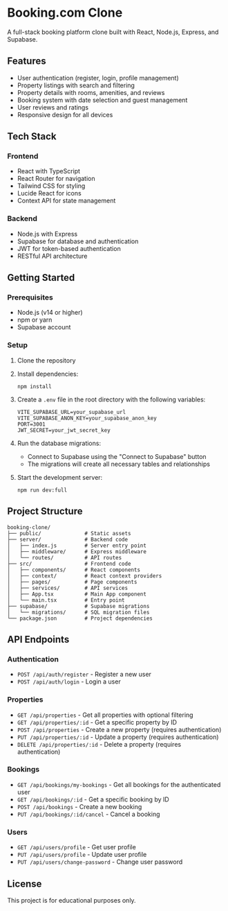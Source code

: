 # Booking.com Clone

A full-stack booking platform clone built with React, Node.js, Express, and Supabase.

## Features

- User authentication (register, login, profile management)
- Property listings with search and filtering
- Property details with rooms, amenities, and reviews
- Booking system with date selection and guest management
- User reviews and ratings
- Responsive design for all devices

## Tech Stack

### Frontend
- React with TypeScript
- React Router for navigation
- Tailwind CSS for styling
- Lucide React for icons
- Context API for state management

### Backend
- Node.js with Express
- Supabase for database and authentication
- JWT for token-based authentication
- RESTful API architecture

## Getting Started

### Prerequisites
- Node.js (v14 or higher)
- npm or yarn
- Supabase account

### Setup

1. Clone the repository
2. Install dependencies:
   ```
   npm install
   ```

3. Create a `.env` file in the root directory with the following variables:
   ```
   VITE_SUPABASE_URL=your_supabase_url
   VITE_SUPABASE_ANON_KEY=your_supabase_anon_key
   PORT=3001
   JWT_SECRET=your_jwt_secret_key
   ```

4. Run the database migrations:
   - Connect to Supabase using the "Connect to Supabase" button
   - The migrations will create all necessary tables and relationships

5. Start the development server:
   ```
   npm run dev:full
   ```

## Project Structure

```
booking-clone/
├── public/              # Static assets
├── server/              # Backend code
│   ├── index.js         # Server entry point
│   ├── middleware/      # Express middleware
│   └── routes/          # API routes
├── src/                 # Frontend code
│   ├── components/      # React components
│   ├── context/         # React context providers
│   ├── pages/           # Page components
│   ├── services/        # API services
│   ├── App.tsx          # Main App component
│   └── main.tsx         # Entry point
├── supabase/            # Supabase migrations
│   └── migrations/      # SQL migration files
└── package.json         # Project dependencies
```

## API Endpoints

### Authentication
- `POST /api/auth/register` - Register a new user
- `POST /api/auth/login` - Login a user

### Properties
- `GET /api/properties` - Get all properties with optional filtering
- `GET /api/properties/:id` - Get a specific property by ID
- `POST /api/properties` - Create a new property (requires authentication)
- `PUT /api/properties/:id` - Update a property (requires authentication)
- `DELETE /api/properties/:id` - Delete a property (requires authentication)

### Bookings
- `GET /api/bookings/my-bookings` - Get all bookings for the authenticated user
- `GET /api/bookings/:id` - Get a specific booking by ID
- `POST /api/bookings` - Create a new booking
- `PUT /api/bookings/:id/cancel` - Cancel a booking

### Users
- `GET /api/users/profile` - Get user profile
- `PUT /api/users/profile` - Update user profile
- `PUT /api/users/change-password` - Change user password

## License

This project is for educational purposes only.